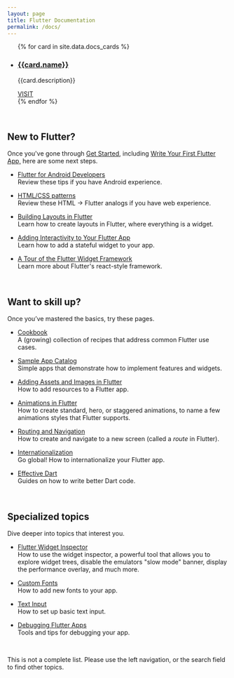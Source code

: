 ```yaml
---
layout: page
title: Flutter Documentation
permalink: /docs/
---
```


<ul class="cards">
{% for card in site.data.docs_cards %}
	<li class="cards__item">
	    <div class="card">
		    <h3 class="catalog-category-title"><a class="action-link" href="{{card.url}}">{{card.name}}</a></h3>
		    <p>{{card.description}}</p>
		    <div class="card-action">
		        <a class="action-link" href="{{card.url}}">VISIT</a>
		    </div>
		</div>
	</li>
{% endfor %}
</ul>

&nbsp;


## New to Flutter?

Once you've gone through [Get Started](/get-started/install/),
including [Write Your First Flutter App,](/get-started/codelab/)
here are some next steps.

* [Flutter for Android Developers](/flutter-for-android/)<br>
  Review these tips if you have Android experience.

* [HTML/CSS patterns](/web-analogs/)<br>
  Review these HTML -> Flutter analogs if you have web experience.

* [Building Layouts in Flutter](/tutorials/layout/)<br>
  Learn how to create layouts in Flutter, where everything is
  a widget.

* [Adding Interactivity to Your Flutter App](/tutorials/interactive/)<br>
  Learn how to add a stateful widget to your app.

* [A Tour of the Flutter Widget Framework](/widgets-intro/)<br>
  Learn more about Flutter's react-style framework.

&nbsp;


## Want to skill up?

Once you’ve mastered the basics, try these pages.

* [Cookbook](/cookbook/)<br>
  A (growing) collection of recipes that address common Flutter
  use cases.

* [Sample App Catalog](/catalog/samples/)<br>
  Simple apps that demonstrate how to implement features and widgets.

* [Adding Assets and Images in Flutter](/assets-and-images/)<br>
  How to add resources to a Flutter app.

* [Animations in Flutter](/animations/)<br>
  How to create standard, hero, or staggered animations, to
  name a few animations styles that Flutter supports.

* [Routing and Navigation](/cookbook/navigation/navigation-basics/)<br>
  How to create and navigate to a new screen (called a
  _route_ in Flutter).

* [Internationalization](/tutorials/internationalization/)<br>
  Go global! How to internationalize your Flutter app.

* [Effective Dart](https://www.dartlang.org/guides/language/effective-dart)<br>
  Guides on how to write better Dart code.

&nbsp;


## Specialized topics

Dive deeper into topics that interest you.

* [Flutter Widget Inspector](/inspector/)<br>
  How to use the widget inspector, a powerful tool that allows
  you to explore widget trees, disable the emulators "slow mode"
  banner, display the performance overlay, and much more.

* [Custom Fonts](/cookbook/design/fonts/)<br>
  How to add new fonts to your app.

* [Text Input](/text-input/)<br>
  How to set up basic text input.

* [Debugging Flutter Apps](/debugging/)<br>
  Tools and tips for debugging your app.


&nbsp;


This is not a complete list. Please use the left navigation,
or the search field to find other topics.
